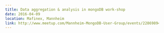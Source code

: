```yaml
---
title: Data aggregation & analysis in mongoDB work-shop
date: 2016-04-09
location: Mafinex, Mannheim
link: http://www.meetup.com/Mannheim-MongoDB-User-Group/events/228698940/
---
```

